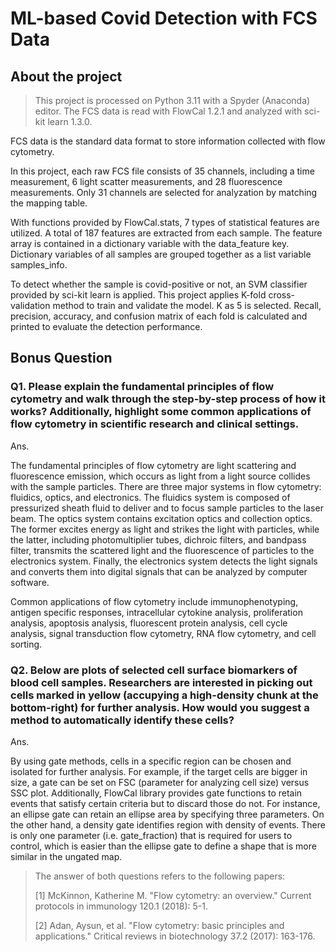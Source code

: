 # ML-based Covid Detection with FCS Data

## About the project

> This project is processed on Python 3.11 with a Spyder (Anaconda) editor. The FCS data is read with FlowCal 1.2.1 and analyzed with sci-kit learn 1.3.0.

FCS data is the standard data format to store information collected with flow cytometry.

In this project, each raw FCS file consists of 35 channels, including a time measurement, 6 light scatter measurements, and 28 fluorescence measurements. Only 31 channels are selected for analyzation by matching the mapping table.

With functions provided by FlowCal.stats, 7 types of statistical features are utilized. A total of 187 features are extracted from each sample. The feature array is contained in a dictionary variable with the data_feature key. Dictionary variables of all samples are grouped together as a list variable samples_info.

To detect whether the sample is covid-positive or not, an SVM classifier provided by sci-kit learn is applied. This project applies K-fold cross-validation method to train and validate the model. K as 5 is selected. Recall, precision, accuracy, and confusion matrix of each fold is calculated and printed to evaluate the detection performance.

## Bonus Question

### Q1. Please explain the fundamental principles of flow cytometry and walk through the step-by-step process of how it works? Additionally, highlight some common applications of flow cytometry in scientific research and clinical settings.

Ans. 

The fundamental principles of flow cytometry are light scattering and fluorescence emission, which occurs as light from a light source collides with the sample particles. There are three major systems in flow cytometry: fluidics, optics, and electronics. The fluidics system is composed of pressurized sheath fluid to deliver and to focus sample particles to the laser beam. The optics system contains excitation optics and collection optics. The former excites energy as light and strikes the light with particles, while the latter, including photomultiplier tubes, dichroic filters, and bandpass filter, transmits the scattered light and the fluorescence of particles to the electronics system. Finally, the electronics system detects the light signals and converts them into digital signals that can be analyzed by computer software.

Common applications of flow cytometry include immunophenotyping, antigen specific responses, intracellular cytokine analysis, proliferation analysis, apoptosis analysis, fluorescent protein analysis, cell cycle analysis, signal transduction flow cytometry, RNA flow cytometry, and cell sorting.

### Q2. Below are plots of selected cell surface biomarkers of blood cell samples. Researchers are interested in picking out cells marked in yellow (accupying a high-density chunk at the bottom-right) for further analysis. How would you suggest a method to automatically identify these cells?

Ans. 

By using gate methods, cells in a specific region can be chosen and isolated for further analysis. For example, if the target cells are bigger in size, a gate can be set on FSC (parameter for analyzing cell size) versus SSC plot. Additionally, FlowCal library provides gate functions to retain events that satisfy certain criteria but to discard those do not. For instance, an ellipse gate can retain an ellipse area by specifying three parameters. On the other hand, a density gate identifies region with density of events. There is only one parameter (i.e. gate_fraction) that is required for users to control, which is easier than the ellipse gate to define a shape that is more similar in the ungated map.

> The answer of both questions refers to the following papers:
> 
> [1] McKinnon, Katherine M. "Flow cytometry: an overview." Current protocols in immunology 120.1 (2018): 5-1.
> 
> [2] Adan, Aysun, et al. "Flow cytometry: basic principles and applications." Critical reviews in biotechnology 37.2 (2017): 163-176.
